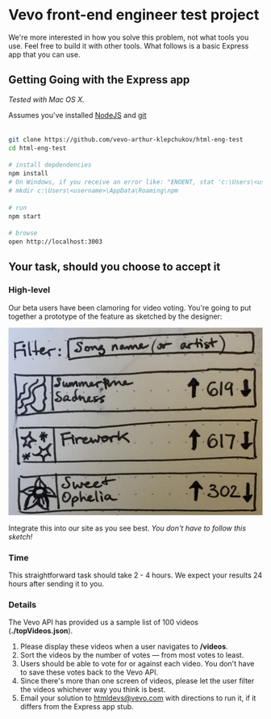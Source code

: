 # Vevo front-end engineer test project

We're more interested in how you solve this problem, not what tools you use. Feel free to build it with other tools. What follows is a basic Express app that you can use.

## Getting Going with the Express app

_Tested with Mac OS X._

Assumes you've installed [NodeJS](http://nodejs.org/) and [git](http://git-scm.com/)

```sh

git clone https://github.com/vevo-arthur-klepchukov/html-eng-test
cd html-eng-test

# install depdendencies
npm install
# On Windows, if you receive an error like: "ENOENT, stat 'c:\Users\<username>\AppData\Roaming\npm"
# mkdir c:\Users\<username>\AppData\Roaming\npm

# run
npm start

# browse
open http://localhost:3003
```

## Your task, should you choose to accept it

### High-level
Our beta users have been clamoring for video voting. You're going to put together a prototype of the feature as sketched by the designer:

![Concept from design](./designConcept.jpg)

Integrate this into our site as you see best. _You don't have to follow this sketch!_

### Time
This straightforward task should take 2 - 4 hours. We expect your results 24 hours after sending it to you.

### Details
The Vevo API has provided us a sample list of 100 videos (__./topVideos.json__). 

1. Please display these videos when a user navigates to __/videos__. 
2. Sort the videos by the number of votes — from most votes to least.
3. Users should be able to vote for or against each video. You don't have to save these votes back to the Vevo API.
4. Since there's more than one screen of videos, please let the user filter the videos whichever way you think is best. 
5. Email your solution to [htmldevs@vevo.com](mailto:htmldevs@vevo.com) with directions to run it, if it differs from the Express app stub.

